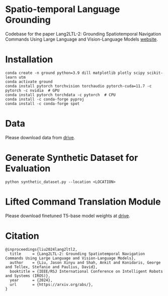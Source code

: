 # Spatio-temporal Language Grounding
Codebase for the paper Lang2LTL-2: Grounding Spatiotemporal Navigation Commands Using Large Language and Vision-Language Models [website](https://spatiotemporal-ground.github.io/).


# Installation
```
conda create -n ground python=3.9 dill matplotlib plotly scipy scikit-learn utm
conda activate ground
conda install pytorch torchvision torchaudio pytorch-cuda=11.7 -c pytorch -c nvidia  # GPU
conda install pytorch torchdata -c pytorch  # CPU
conda install -c conda-forge pyproj
conda install -c conda-forge spot
```


# Data
Please download data from [drive](https://drive.google.com/drive/folders/1gWomkuVqxLU01ftzF34bEacJBeUwBMOf?usp=sharing).


# Generate Synthetic Dataset for Evaluation
```
python synthetic_dataset.py --location <LOCATION>
```


# Lifted Command Translation Module
Please download finetuned T5-base model weights at [drive](https://drive.google.com/drive/folders/1rZl8tblyVj-pZZW4OgbO1NJwMIT2fwx9?usp=sharing).


# Citation
```
@inproceedings{liu2024lang2ltl2,
  title     = {Lang2LTL-2: Grounding Spatiotemporal Navigation Commands Using Large Language and Vision-Language Models},
  author    = {Liu, Jason Xinyu and Shah, Ankit and Konidaris, George and Tellex, Stefanie and Paulius, David},
  booktitle = {IEEE/RSJ International Conference on Intelligent Robots and Systems (IROS)},
  year      = {2024},
  url       = {https://arxiv.org/abs/},
}
```
